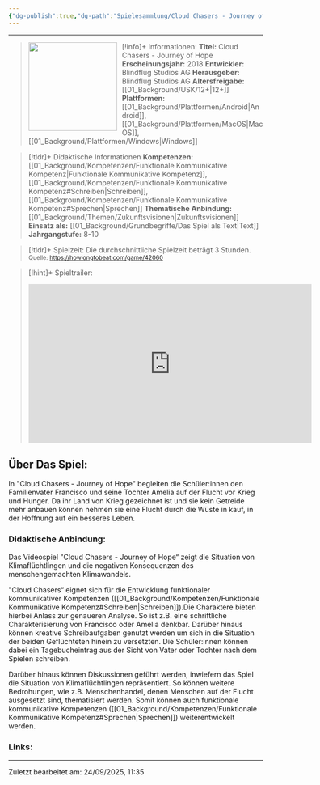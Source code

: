 ```yaml
---
{"dg-publish":true,"dg-path":"Spielesammlung/Cloud Chasers - Journey of Hope.md","permalink":"/spielesammlung/cloud-chasers-journey-of-hope/","noteIcon":"1"}
---
```


---
>[!info]+ Informationen:
><img src="https://www.stiftung-digitale-spielekultur.de/app/uploads/2020/04/CloudChasers-214x300.jpg" style="float:left;height:175px;padding-right:10px">**Titel:** Cloud Chasers - Journey of Hope
>**Erscheinungsjahr:** 2018
>**Entwickler:**  Blindflug Studios AG
>**Herausgeber:**  Blindflug Studios AG
>**Altersfreigabe:** [[01_Background/USK/12+\|12+]]
>**Plattformen:** [[01_Background/Plattformen/Android\|Android]],[[01_Background/Plattformen/MacOS\|MacOS]],[[01_Background/Plattformen/Windows\|Windows]]

>[!tldr]+ Didaktische Informationen
>**Kompetenzen:** [[01_Background/Kompetenzen/Funktionale Kommunikative Kompetenz\|Funktionale Kommunikative Kompetenz]],[[01_Background/Kompetenzen/Funktionale Kommunikative Kompetenz#Schreiben\|Schreiben]],[[01_Background/Kompetenzen/Funktionale Kommunikative Kompetenz#Sprechen\|Sprechen]]
>**Thematische Anbindung:** [[01_Background/Themen/Zukunftsvisionen\|Zukunftsvisionen]]
>**Einsatz als:** [[01_Background/Grundbegriffe/Das Spiel als Text\|Text]]
>**Jahrgangstufe:** 8-10

>[!tldr]+ Spielzeit: 
>Die durchschnittliche Spielzeit beträgt 3 Stunden.  
><sub>Quelle: https://howlongtobeat.com/game/42060</sub>

>[!hint]+ Spieltrailer:
><iframe width="560" height="315" src="https://www.youtube.com/embed/oRvwVZAZ-TQ?si=sPgXNXGzecQgPCms" title="YouTube video player" frameborder="0" allow="accelerometer; autoplay; clipboard-write; encrypted-media; gyroscope; picture-in-picture; web-share" referrerpolicy="strict-origin-when-cross-origin" allowfullscreen></iframe>


## Über Das Spiel:
In "Cloud Chasers - Journey of Hope" begleiten die Schüler:innen den Familienvater Francisco und seine Tochter Amelia auf der Flucht vor Krieg und Hunger. Da ihr Land von Krieg gezeichnet ist und sie kein Getreide mehr anbauen können nehmen sie eine Flucht durch die Wüste in kauf, in der Hoffnung auf ein besseres Leben.
### Didaktische Anbindung:
Das Videospiel "Cloud Chasers - Journey of Hope“ zeigt die Situation von Klimaflüchtlingen und die negativen Konsequenzen des menschengemachten Klimawandels.

"Cloud Chasers“ eignet sich für die Entwicklung funktionaler kommunikativer Kompetenzen ([[01_Background/Kompetenzen/Funktionale Kommunikative Kompetenz#Schreiben\|Schreiben]]).Die Charaktere bieten hierbei Anlass zur genaueren Analyse. So ist z.B. eine schriftliche Charakterisierung von Francisco oder Amelia denkbar. Darüber hinaus können kreative Schreibaufgaben genutzt werden um sich in die Situation der beiden Geflüchteten hinein zu versetzten. Die Schüler:innen können dabei ein Tagebucheintrag aus der Sicht von Vater oder Tochter nach dem Spielen schreiben. 

Darüber hinaus können Diskussionen geführt werden, inwiefern das Spiel die Situation von Klimaflüchtlingen repräsentiert. So können weitere Bedrohungen, wie z.B. Menschenhandel, denen Menschen auf der Flucht ausgesetzt sind, thematisiert werden. Somit können auch funktionale kommunikative Kompetenzen ([[01_Background/Kompetenzen/Funktionale Kommunikative Kompetenz#Sprechen\|Sprechen]]) weiterentwickelt werden.
### Links:

---
Zuletzt bearbeitet am: 24/09/2025, 11:35